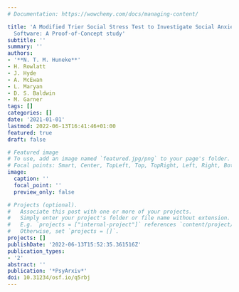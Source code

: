 ```yaml
---
# Documentation: https://wowchemy.com/docs/managing-content/

title: 'A Modified Trier Social Stress Test to Investigate Social Anxiety using Videoconferencing
  Software: A Proof-of-Concept study'
subtitle: ''
summary: ''
authors:
- '**N. T. M. Huneke**'
- H. Rowlatt
- J. Hyde
- A. McEwan
- L. Maryan
- D. S. Baldwin
- M. Garner
tags: []
categories: []
date: '2021-01-01'
lastmod: 2022-06-13T16:41:46+01:00
featured: true
draft: false

# Featured image
# To use, add an image named `featured.jpg/png` to your page's folder.
# Focal points: Smart, Center, TopLeft, Top, TopRight, Left, Right, BottomLeft, Bottom, BottomRight.
image:
  caption: ''
  focal_point: ''
  preview_only: false

# Projects (optional).
#   Associate this post with one or more of your projects.
#   Simply enter your project's folder or file name without extension.
#   E.g. `projects = ["internal-project"]` references `content/project/deep-learning/index.md`.
#   Otherwise, set `projects = []`.
projects: []
publishDate: '2022-06-13T15:52:35.361516Z'
publication_types:
- '2'
abstract: ''
publication: '*PsyArxiv*'
doi: 10.31234/osf.io/q5rbj
---
```

